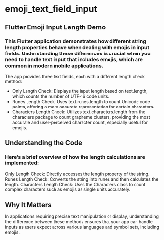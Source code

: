# emoji_text_field_input

## Flutter Emoji Input Length Demo
### This Flutter application demonstrates how different string length properties behave when dealing with emojis in input fields. Understanding these differences is crucial when you need to handle text input that includes emojis, which are common in modern mobile applications.

The app provides three text fields, each with a different length check method:
 - Only Length Check: Displays the input length based on text.length, which counts the number of UTF-16 code units.
 - Runes Length Check: Uses text.runes.length to count Unicode code points, offering a more accurate representation for certain characters.
 - Characters Length Check: Utilizes text.characters.length from the characters package to count grapheme clusters, providing the most accurate and user-perceived character count, especially useful for emojis.


## Understanding the Code
### Here’s a brief overview of how the length calculations are implemented:

Only Length Check: Directly accesses the length property of the string.
Runes Length Check: Converts the string into runes and then calculates the length.
Characters Length Check: Uses the Characters class to count complex characters such as emojis as single units accurately.

## Why It Matters
In applications requiring precise text manipulation or display, understanding the difference between these methods ensures that your app can handle inputs as users expect across various languages and symbol sets, including emojis.

